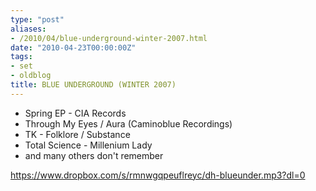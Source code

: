 ```yaml
---
type: "post"
aliases:
- /2010/04/blue-underground-winter-2007.html
date: "2010-04-23T00:00:00Z"
tags:
- set
- oldblog
title: BLUE UNDERGROUND (WINTER 2007)
---
```



* Spring EP - CIA Records
* Through My Eyes / Aura (Caminoblue Recordings)
* TK - Folklore / Substance
* Total Science - Millenium Lady
* and many others don't remember

https://www.dropbox.com/s/rmnwgqpeuflreyc/dh-blueunder.mp3?dl=0
